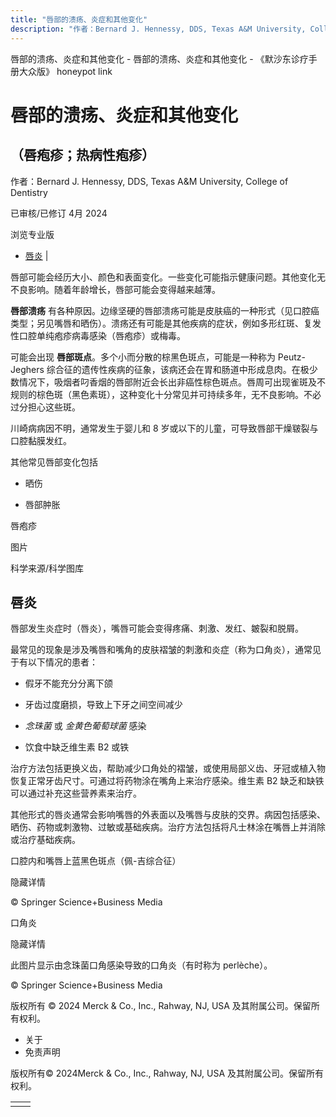 ```yaml
---
title: "唇部的溃疡、炎症和其他变化"
description: "作者：Bernard J. Hennessy, DDS, Texas A&M University, College of Dentistry"
---
```


﻿唇部的溃疡、炎症和其他变化 \- 唇部的溃疡、炎症和其他变化 \- 《默沙东诊疗手册大众版》 honeypot link

# 唇部的溃疡、炎症和其他变化

## （唇疱疹；热病性疱疹）

作者：Bernard J. Hennessy, DDS, Texas A&M University, College of Dentistry

已审核/已修订 4月 2024

浏览专业版

- [唇炎](#唇炎_v39515086_zh) \|

唇部可能会经历大小、颜色和表面变化。一些变化可能指示健康问题。其他变化无不良影响。随着年龄增长，唇部可能会变得越来越薄。

**唇部溃疡** 有各种原因。边缘坚硬的唇部溃疡可能是皮肤癌的一种形式（见口腔癌类型；另见嘴唇和晒伤）。溃疡还有可能是其他疾病的症状，例如多形红斑、复发性口腔单纯疱疹病毒感染（唇疱疹）或梅毒。

可能会出现 **唇部斑点**。多个小而分散的棕黑色斑点，可能是一种称为 Peutz-Jeghers 综合征的遗传性疾病的征象，该病还会在胃和肠道中形成息肉。在极少数情况下，吸烟者叼香烟的唇部附近会长出非癌性棕色斑点。唇周可出现雀斑及不规则的棕色斑（黑色素斑），这种变化十分常见并可持续多年，无不良影响。不必过分担心这些斑。

川崎病病因不明，通常发生于婴儿和 8 岁或以下的儿童，可导致唇部干燥皲裂与口腔黏膜发红。

其他常见唇部变化包括

- 晒伤

- 唇部肿胀


唇疱疹



图片

科学来源/科学图库

## 唇炎

唇部发生炎症时（唇炎），嘴唇可能会变得疼痛、刺激、发红、皴裂和脱屑。

最常见的现象是涉及嘴唇和嘴角的皮肤褶皱的刺激和炎症（称为口角炎），通常见于有以下情况的患者：

- 假牙不能充分分离下颌

- 牙齿过度磨损，导致上下牙之间空间减少

- _念珠菌_ 或 _金黄色葡萄球菌_ 感染

- 饮食中缺乏维生素 B2 或铁


治疗方法包括更换义齿，帮助减少口角处的褶皱，或使用局部义齿、牙冠或植入物恢复正常牙齿尺寸。可通过将药物涂在嘴角上来治疗感染。维生素 B2 缺乏和缺铁可以通过补充这些营养素来治疗。

其他形式的唇炎通常会影响嘴唇的外表面以及嘴唇与皮肤的交界。病因包括感染、晒伤、药物或刺激物、过敏或基础疾病。治疗方法包括将凡士林涂在嘴唇上并消除或治疗基础疾病。

口腔内和嘴唇上蓝黑色斑点（佩-吉综合征）



隐藏详情

© Springer Science+Business Media

口角炎



隐藏详情

此图片显示由念珠菌口角感染导致的口角炎（有时称为 perlèche）。

© Springer Science+Business Media



版权所有 © 2024
Merck & Co., Inc., Rahway, NJ, USA 及其附属公司。保留所有权利。

- 关于
- 免责声明

版权所有© 2024Merck & Co., Inc., Rahway, NJ, USA 及其附属公司。保留所有权利。

|     |     |
| --- | --- |
|  |  |